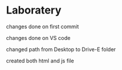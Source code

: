 # Laboratery

changes done on first commit

changes done on VS code 

changed path from Desktop to Drive-E folder

created both html and js file 